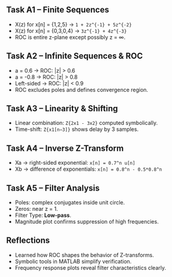 ## Task A1 – Finite Sequences
- X(z) for x[n] = {1,2,5} → `1 + 2z^{-1} + 5z^{-2}`
- X(z) for x[n] = {0,3,0,4} → `3z^{-1} + 4z^{-3}`
- ROC is entire z-plane except possibly z = ∞.

## Task A2 – Infinite Sequences & ROC
- a = 0.6 → ROC: |z| > 0.6
- a = -0.8 → ROC: |z| > 0.8
- Left-sided → ROC: |z| < 0.9
- ROC excludes poles and defines convergence region.

## Task A3 – Linearity & Shifting
- Linear combination: `Z{2x1 - 3x2}` computed symbolically.
- Time-shift: `Z{x1[n−3]}` shows delay by 3 samples.

## Task A4 – Inverse Z-Transform
- Xa → right-sided exponential: `x[n] = 0.7^n u[n]`
- Xb → difference of exponentials: `x[n] = 0.8^n - 0.5*0.8^n`

## Task A5 – Filter Analysis
- Poles: complex conjugates inside unit circle.
- Zeros: near z = 1.
- Filter Type: **Low-pass**.
- Magnitude plot confirms suppression of high frequencies.

## Reflections
- Learned how ROC shapes the behavior of Z-transforms.
- Symbolic tools in MATLAB simplify verification.
- Frequency response plots reveal filter characteristics clearly.

